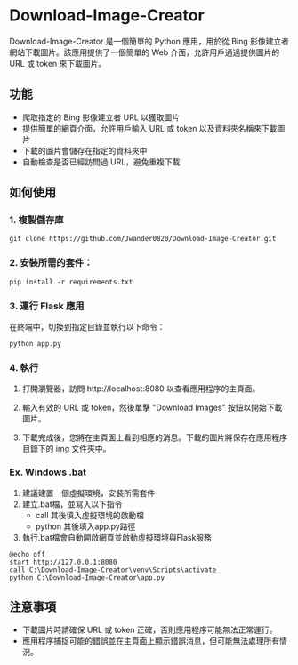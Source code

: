 # Download-Image-Creator

Download-Image-Creator 是一個簡單的 Python 應用，用於從 Bing 影像建立者網站下載圖片。該應用提供了一個簡單的 Web 介面，允許用戶通過提供圖片的 URL 或 token 來下載圖片。

## 功能
- 爬取指定的 Bing 影像建立者 URL 以獲取圖片
- 提供簡單的網頁介面，允許用戶輸入 URL 或 token 以及資料夾名稱來下載圖片
- 下載的圖片會儲存在指定的資料夾中
- 自動檢查是否已經訪問過 URL，避免重複下載


## 如何使用
### 1. 複製儲存庫
```commandline
git clone https://github.com/Jwander0820/Download-Image-Creator.git
```
### 2. 安裝所需的套件：
```commandline
pip install -r requirements.txt
```

### 3. 運行 Flask 應用
在終端中，切換到指定目錄並執行以下命令：
```commandline
python app.py
```

### 4. 執行
1. 打開瀏覽器，訪問 http://localhost:8080 以查看應用程序的主頁面。

2. 輸入有效的 URL 或 token，然後單擊 "Download Images" 按鈕以開始下載圖片。

3. 下載完成後，您將在主頁面上看到相應的消息。下載的圖片將保存在應用程序目錄下的 img 文件夾中。

### Ex. Windows .bat
1. 建議建置一個虛擬環境，安裝所需套件
2. 建立.bat檔，並寫入以下指令
   - call 其後填入虛擬環境的啟動檔
   - python 其後填入app.py路徑
3. 執行.bat檔會自動開啟網頁並啟動虛擬環境與Flask服務

```commandline
@echo off
start http://127.0.0.1:8080
call C:\Download-Image-Creator\venv\Scripts\activate
python C:\Download-Image-Creator\app.py
```

## 注意事項
- 下載圖片時請確保 URL 或 token 正確，否則應用程序可能無法正常運行。
- 應用程序捕捉可能的錯誤並在主頁面上顯示錯誤消息，但可能無法處理所有情況。